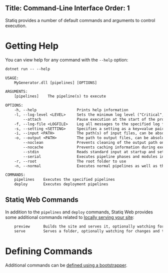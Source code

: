 Title: Command-Line Interface
Order: 1
---
Statiq provides a number of default commands and arguments to control execution.

# Getting Help

You can view help for any command with the `--help` option:

```txt
dotnet run -- --help

USAGE:
    MyGenerator.dll [pipelines] [OPTIONS]

ARGUMENTS:
    [pipelines]    The pipeline(s) to execute

OPTIONS:
    -h, --help                  Prints help information
    -l, --log-level <LEVEL>     Sets the minimum log level ("Critical", "Error", "Warning", "Information", "Debug", "Trace", "None")
        --attach                Pause execution at the start of the program until a debugger is attached
    -f, --log-file <LOGFILE>    Log all messages to the specified log file
    -s, --setting <SETTING>     Specifies a setting as a key=value pair (the value can be omited)
    -i, --input <PATH>          The path(s) of input files, can be absolute or relative to the current folder
    -o, --output <PATH>         The path to output files, can be absolute or relative to the current folder
        --noclean               Prevents cleaning of the output path on each execution
        --nocache               Prevents caching information during execution (less memory usage but slower execution)
        --stdin                 Reads standard input at startup and sets ApplicationInput in the execution context
        --serial                Executes pipeline phases and modules in serial
    -r, --root                  The root folder to use
    -n, --normal                Executes normal pipelines as well as those specified

COMMANDS:
    pipelines    Executes the specified pipelines
    deploy       Executes deployment pipelines
```

## <?# WebBadge /?> Statiq Web Commands 

In addition to the `pipelines` and `deploy` commands, Statiq Web provides some additional commands related to [locally serving your site](xref:preview-server):

```txt
    preview      Builds the site and serves it, optionally watching for changes, rebuilding, and triggering client reload by default
    serve        Serves a folder, optionally watching for changes and triggering client reload by default
```

# Defining Commands

Additional commands can be [defined using a bootstrapper](xref:commands).